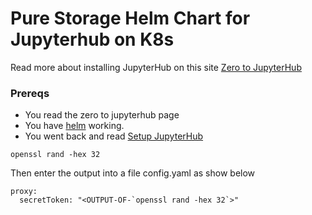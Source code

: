 # Pure Storage Helm Chart for Jupyterhub on  K8s

Read more about installing JupyterHub on this site [Zero to JupyterHub](https://zero-to-jupyterhub.readthedocs.io/en/latest/)
### Prereqs
* You read the zero to jupyterhub page
* You have [helm](https://blog.2vcps.io) working.
* You went back and read [Setup JupyterHub](https://zero-to-jupyterhub.readthedocs.io/en/latest/setup-jupyterhub.html)

```
openssl rand -hex 32
```
Then enter the output into a file config.yaml as show below
```
proxy:
  secretToken: "<OUTPUT-OF-`openssl rand -hex 32`>"
```
